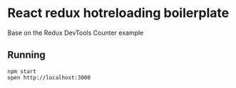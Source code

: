 # React redux hotreloading boilerplate
Base on the Redux DevTools Counter example

## Running 


```
npm start
open http://localhost:3000
```
